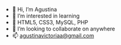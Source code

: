 - 👋 Hi, I’m  Agustina
- 👀 I’m interested in learning
- 🌱 HTML5, CSS3, MySQL, PHP
- 💞️ I’m looking to collaborate on anywhere
- 📫 agustinavictoriaa@gmail.com

<!---
agu96/agu96 is a ✨ special ✨ repository because its `README.md` (this file) appears on your GitHub profile.
You can click the Preview link to take a look at your changes.
--->
